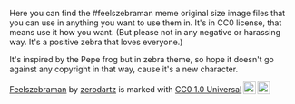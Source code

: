 Here you can find the #feelszebraman meme original size image files that you can use in anything you want to use them in. It's in CC0 license, that means use it how you want. (But please not in any negative or harassing way. It's a positive zebra that loves everyone.)

It's inspired by the Pepe frog but in zebra theme, so hope it doesn't go against any copyright in that way, cause it's a new character.

<p xmlns:cc="http://creativecommons.org/ns#" xmlns:dct="http://purl.org/dc/terms/"><a property="dct:title" rel="cc:attributionURL" href="https://github.com/zerodartz/feelszebraman/">Feelszebraman</a> by <a rel="cc:attributionURL dct:creator" property="cc:attributionName" href="https://github.com/zerodartz/">zerodartz</a> is marked with <a href="http://creativecommons.org/publicdomain/zero/1.0?ref=chooser-v1" target="_blank" rel="license noopener noreferrer" style="display:inline-block;">CC0 1.0 Universal<img style="height:22px!important;margin-left:3px;vertical-align:text-bottom;" src="https://mirrors.creativecommons.org/presskit/icons/cc.svg?ref=chooser-v1"><img style="height:22px!important;margin-left:3px;vertical-align:text-bottom;" src="https://mirrors.creativecommons.org/presskit/icons/zero.svg?ref=chooser-v1"></a></p>

